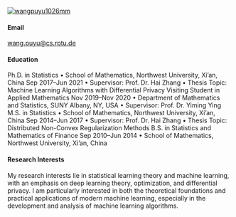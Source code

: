 

[![wangpuyu1026mm](https://img.shields.io/badge/wangpuyu1026mm-github-blue?logo=github)](https://github.com/wangpuyu1026mm)


#### Email
 wang.puyu@cs.rptu.de

#### Education
Ph.D. in Statistics
 • School of Mathematics, Northwest University, Xi’an, China                 Sep 2017–Jun 2021
 • Supervisor: Prof. Dr. Hai Zhang
 • Thesis Topic: Machine Learning Algorithms with Differential Privacy
 Visiting Student in Applied Mathematics                                     Nov 2019–Nov 2020
 • Department of Mathematics and Statistics, SUNY Albany, NY, USA
 • Supervisor: Prof. Dr. Yiming Ying
 M.S. in Statistics
 • School of Mathematics, Northwest University, Xi’an, China                 Sep 2014–Jun 2017
 • Supervisor: Prof. Dr. Hai Zhang
 • Thesis Topic: Distributed Non-Convex Regularization Methods
 B.S. in Statistics and Mathematics of Finance                               Sep 2010–Jun 2014
 • School of Mathematics, Northwest University, Xi’an, China





#### Research Interests
My research interests lie in statistical learning theory and machine learning, with an emphasis
 on deep learning theory, optimization, and differential privacy. I am particularly interested
 in both the theoretical foundations and practical applications of modern machine learning,
 especially in the development and analysis of machine learning algorithms.


